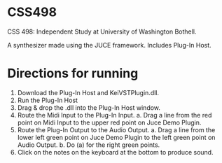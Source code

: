# CSS498
CSS 498: Independent Study at University of Washington Bothell. 

A synthesizer made using the JUCE framework. Includes Plug-In Host.

# Directions for running

1. Download the Plug-In Host and KeiVSTPlugin.dll.
2. Run the Plug-In Host
3. Drag & drop the .dll into the Plug-In Host window.
4. Route the Midi Input to the Plug-In Input.
  a. Drag a line from the red point on Midi Input to the upper red point on Juce Demo Plugin.
5. Route the Plug-In Output to the Audio Output.
  a. Drag a line from the lower left green point on Juce Demo Plugin to the left green point on Audio Output.
  b. Do (a) for the right green points.
6. Click on the notes on the keyboard at the bottom to produce sound.
